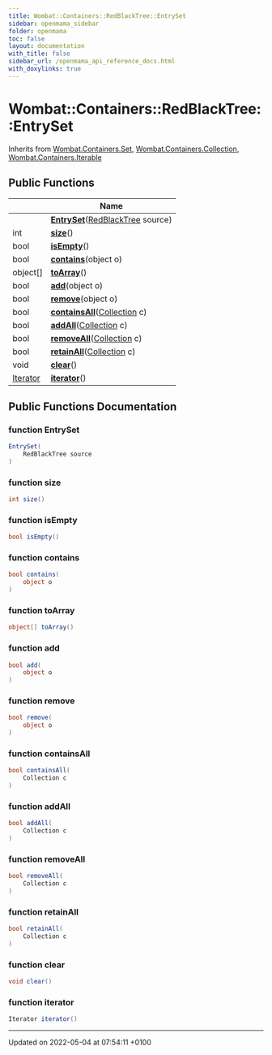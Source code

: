 ```yaml
---
title: Wombat::Containers::RedBlackTree::EntrySet
sidebar: openmama_sidebar
folder: openmama
toc: false
layout: documentation
with_title: false
sidebar_url: /openmama_api_reference_docs.html
with_doxylinks: true
---
```


# Wombat::Containers::RedBlackTree::EntrySet





Inherits from [Wombat.Containers.Set](interfaceWombat_1_1Containers_1_1Set.html), [Wombat.Containers.Collection](interfaceWombat_1_1Containers_1_1Collection.html), [Wombat.Containers.Iterable](interfaceWombat_1_1Containers_1_1Iterable.html)

## Public Functions

|                | Name           |
| -------------- | -------------- |
| | **[EntrySet](classWombat_1_1Containers_1_1RedBlackTree_1_1EntrySet.html#function-entryset)**([RedBlackTree](classWombat_1_1Containers_1_1RedBlackTree.html) source) |
| int | **[size](classWombat_1_1Containers_1_1RedBlackTree_1_1EntrySet.html#function-size)**() |
| bool | **[isEmpty](classWombat_1_1Containers_1_1RedBlackTree_1_1EntrySet.html#function-isempty)**() |
| bool | **[contains](classWombat_1_1Containers_1_1RedBlackTree_1_1EntrySet.html#function-contains)**(object o) |
| object[] | **[toArray](classWombat_1_1Containers_1_1RedBlackTree_1_1EntrySet.html#function-toarray)**() |
| bool | **[add](classWombat_1_1Containers_1_1RedBlackTree_1_1EntrySet.html#function-add)**(object o) |
| bool | **[remove](classWombat_1_1Containers_1_1RedBlackTree_1_1EntrySet.html#function-remove)**(object o) |
| bool | **[containsAll](classWombat_1_1Containers_1_1RedBlackTree_1_1EntrySet.html#function-containsall)**([Collection](interfaceWombat_1_1Containers_1_1Collection.html) c) |
| bool | **[addAll](classWombat_1_1Containers_1_1RedBlackTree_1_1EntrySet.html#function-addall)**([Collection](interfaceWombat_1_1Containers_1_1Collection.html) c) |
| bool | **[removeAll](classWombat_1_1Containers_1_1RedBlackTree_1_1EntrySet.html#function-removeall)**([Collection](interfaceWombat_1_1Containers_1_1Collection.html) c) |
| bool | **[retainAll](classWombat_1_1Containers_1_1RedBlackTree_1_1EntrySet.html#function-retainall)**([Collection](interfaceWombat_1_1Containers_1_1Collection.html) c) |
| void | **[clear](classWombat_1_1Containers_1_1RedBlackTree_1_1EntrySet.html#function-clear)**() |
| [Iterator](interfaceWombat_1_1Containers_1_1Iterator.html) | **[iterator](classWombat_1_1Containers_1_1RedBlackTree_1_1EntrySet.html#function-iterator)**() |

## Public Functions Documentation

### function EntrySet

```csharp
EntrySet(
    RedBlackTree source
)
```


### function size

```csharp
int size()
```


### function isEmpty

```csharp
bool isEmpty()
```


### function contains

```csharp
bool contains(
    object o
)
```


### function toArray

```csharp
object[] toArray()
```


### function add

```csharp
bool add(
    object o
)
```


### function remove

```csharp
bool remove(
    object o
)
```


### function containsAll

```csharp
bool containsAll(
    Collection c
)
```


### function addAll

```csharp
bool addAll(
    Collection c
)
```


### function removeAll

```csharp
bool removeAll(
    Collection c
)
```


### function retainAll

```csharp
bool retainAll(
    Collection c
)
```


### function clear

```csharp
void clear()
```


### function iterator

```csharp
Iterator iterator()
```


-------------------------------

Updated on 2022-05-04 at 07:54:11 +0100